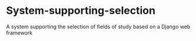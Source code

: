 # System-supporting-selection
A system supporting the selection of fields of study based on a Django web framework 
